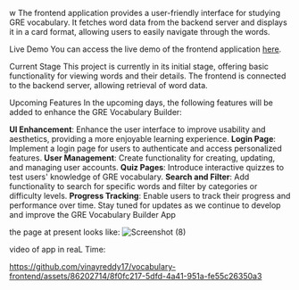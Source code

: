 w
The frontend application provides a user-friendly interface for studying GRE vocabulary. It fetches word data from the backend server and displays it in a card format, allowing users to easily navigate through the words.

Live Demo
You can access the live demo of the frontend application [here](https://vocabulary-frontend-one.vercel.app/).

Current Stage
This project is currently in its initial stage, offering basic functionality for viewing words and their details. The frontend is connected to the backend server, allowing retrieval of word data.

Upcoming Features
In the upcoming days, the following features will be added to enhance the GRE Vocabulary Builder:

**UI Enhancement**: Enhance the user interface to improve usability and aesthetics, providing a more enjoyable learning experience.
**Login Page**: Implement a login page for users to authenticate and access personalized features.
**User Management**: Create functionality for creating, updating, and managing user accounts.
**Quiz Pages**: Introduce interactive quizzes to test users' knowledge of GRE vocabulary.
**Search and Filter**: Add functionality to search for specific words and filter by categories or difficulty levels.
**Progress Tracking**: Enable users to track their progress and performance over time.
Stay tuned for updates as we continue to develop and improve the GRE Vocabulary Builder App

the page at present looks like:  ![Screenshot (8)](https://github.com/vinayreddy17/vocabulary-frontend/assets/86202714/2bf0566c-de81-4bc3-93cf-bc16a93aae76)

video of app in reaL Time: 


https://github.com/vinayreddy17/vocabulary-frontend/assets/86202714/8f0fc217-5dfd-4a41-951a-fe55c26350a3









